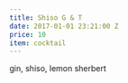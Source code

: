 ```yaml
---
title: Shiso G & T
date: 2017-01-01 23:21:00 Z
price: 10
item: cocktail
---
```


gin, shiso, lemon sherbert